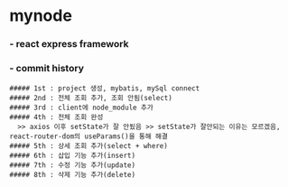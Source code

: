 # mynode
  ### - react express framework
  
  ### - commit history
    ##### 1st : project 생성, mybatis, mySql connect
    ##### 2nd : 전체 조회 추가, 조회 안됨(select)
    ##### 3rd : client에 node_module 추가
    ##### 4th : 전체 조회 완성 
      >> axios 이후 setState가 잘 안됬음 >> setState가 잘안되는 이유는 모르겠음, react-router-dom의 useParams()을 통해 해결
    ##### 5th : 상세 조회 추가(select + where)
    ##### 6th : 삽입 기능 추가(insert)
    ##### 7th : 수정 기능 추가(update)
    ##### 8th : 삭제 기능 추가(delete)
